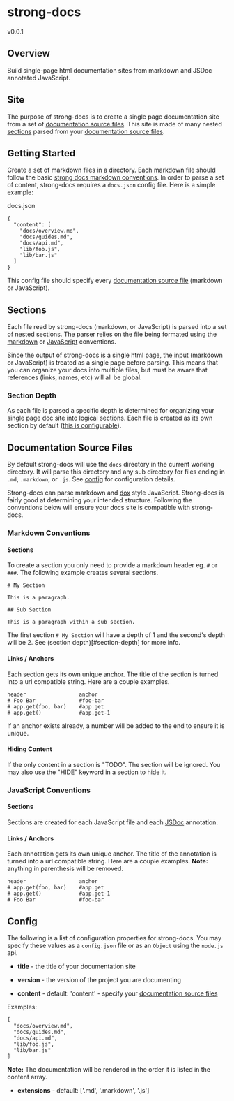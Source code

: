 # strong-docs
v0.0.1

## Overview

Build single-page html documentation sites from markdown and JSDoc annotated JavaScript.

## Site

The purpose of strong-docs is to create a single page documentation site from a set of [documentation source files](#documentation-source-files). This site is made of many nested [sections](#sections) parsed from your [documentation source files](#documentation-source-files).

## Getting Started

Create a set of markdown files in a directory. Each markdown file should follow the basic [strong docs markdown conventions](#markdown-conventions). In order to parse a set of content, strong-docs requires a `docs.json` config file. Here is a simple example:

docs.json

    {
      "content": [
        "docs/overview.md",
        "docs/guides.md",
        "docs/api.md",
        "lib/foo.js",
        "lib/bar.js"
      ]
    }

This config file should specify every [documentation source file](#documentation-source-file) (markdown or JavaScript).

## Sections

Each file read by strong-docs (markdown, or JavaScript) is parsed into a set of nested sections. The parser relies on the file being formated using the [markdown](#javascript-conventions) or [JavaScript](#javascript-conventions) conventions.

Since the output of strong-docs is a single html page, the input (markdown or JavaScript) is treated as a single page before parsing. This means that you can organize your docs into multiple files, but must be aware that references (links, names, etc) will all be global.

### Section Depth

As each file is parsed a specific depth is determined for organizing your single page doc site into logical sections. Each file is created as its own section by default ([this is configurable](#config)). 

## Documentation Source Files

By default strong-docs will use the `docs` directory in the current working directory. It will parse this directory and any sub directory for files ending in `.md`, `.markdown`, or `.js`. See [config](#config) for configuration details.

Strong-docs can parse markdown and [dox](https://github.com/visionmedia/dox) style JavaScript. Strong-docs is fairly good at determining your intended structure. Following the conventions below will ensure your docs site is compatible with strong-docs.

### Markdown Conventions

#### Sections

To create a section you only need to provide a markdown header eg. `#` or `###`. The following example creates several sections.

    # My Section
  
    This is a paragraph.
  
    ## Sub Section
  
    This is a paragraph within a sub section.
  
The first section `# My Section` will have a depth of 1 and the second's depth will be 2. See (section depth)[#section-depth] for more info.

#### Links / Anchors

Each section gets its own unique anchor. The title of the section is turned into a url compatible string. Here are a couple examples.

    header                 anchor
    # Foo Bar              #foo-bar
    # app.get(foo, bar)    #app.get
    # app.get()            #app.get-1

If an anchor exists already, a number will be added to the end to ensure it is unique.

#### Hiding Content

If the only content in a section is "TODO". The section will be ignored. You may also use the "HIDE" keyword in a section to hide it.

### JavaScript Conventions

#### Sections

Sections are created for each JavaScript file and each [JSDoc](http://usejsdoc.org/) annotation.

#### Links / Anchors

Each annotation gets its own unique anchor. The title of the annotation is turned into a url compatible string. Here are a couple examples. **Note:** anything in parenthesis will be removed.

    header                 anchor
    # app.get(foo, bar)    #app.get
    # app.get()            #app.get-1
    # Foo Bar              #foo-bar

## Config

The following is a list of configuration properties for strong-docs. You may specify these values as a `config.json` file or as an `Object` using the `node.js` api.

 - **title** - the title of your documentation site
 
 - **version** - the version of the project you are documenting
 
 - **content** - default: 'content' - specify your [documentation source files](#documentation-source-files)
 
Examples:
 
    [
      "docs/overview.md",
      "docs/guides.md",
      "docs/api.md",
      "lib/foo.js",
      "lib/bar.js"
    ]
 
**Note:** The documentation will be rendered in the order it is listed in the content array.

 - **extensions** - default: ['.md', '.markdown', '.js']